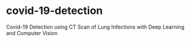 # covid-19-detection
Covid-19 Detection using CT Scan of Lung Infections with Deep Learning and Computer Vision
